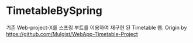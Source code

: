 # TimetableBySpring
기존 Web-project-X를 스프링 부트를 이용하여 재구현 된 Timetable 웹.
Origin by https://github.com/Mulgist/WebApp-Timetable-Project
